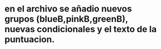 # en el archivo se añadio nuevos grupos (blueB,pinkB,greenB), nuevas condicionales y el texto de la puntuacion.
